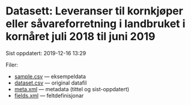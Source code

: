 # Datasett: 	Leveranser til kornkjøper eller såvareforretning i landbruket i kornåret juli 2018 til juni 2019
 Sist oppdatert: 2019-12-16 13:29

 Filer:
 - [sample.csv](sample.csv) — eksempeldata
 - [dataset.csv](dataset.csv) — original datafil
 - [meta.xml](meta.xml) — metadata (tittel og sist-oppdatert)
 - [fields.xml](fields.xml) — feltdefinisjonar


